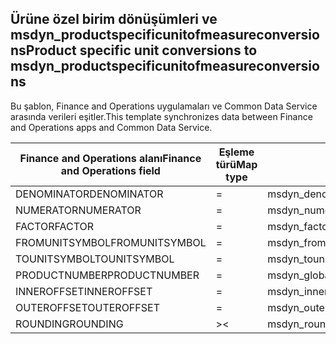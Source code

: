 ## <a name="product-specific-unit-conversions-to-msdyn_productspecificunitofmeasureconversions"></a><span data-ttu-id="affbe-101">Ürüne özel birim dönüşümleri ve msdyn_productspecificunitofmeasureconversions</span><span class="sxs-lookup"><span data-stu-id="affbe-101">Product specific unit conversions to msdyn_productspecificunitofmeasureconversions</span></span>

<span data-ttu-id="affbe-102">Bu şablon, Finance and Operations uygulamaları ve Common Data Service arasında verileri eşitler.</span><span class="sxs-lookup"><span data-stu-id="affbe-102">This template synchronizes data between Finance and Operations apps and Common Data Service.</span></span>

<span data-ttu-id="affbe-103">Finance and Operations alanı</span><span class="sxs-lookup"><span data-stu-id="affbe-103">Finance and Operations field</span></span> | <span data-ttu-id="affbe-104">Eşleme türü</span><span class="sxs-lookup"><span data-stu-id="affbe-104">Map type</span></span> | <span data-ttu-id="affbe-105">Diğer Dynamics 365 alanı</span><span class="sxs-lookup"><span data-stu-id="affbe-105">Other Dynamics 365 field</span></span> | <span data-ttu-id="affbe-106">Varsayılan değer</span><span class="sxs-lookup"><span data-stu-id="affbe-106">Default value</span></span>
---|---|---|---
<span data-ttu-id="affbe-107">DENOMINATOR</span><span class="sxs-lookup"><span data-stu-id="affbe-107">DENOMINATOR</span></span> | = | <span data-ttu-id="affbe-108">msdyn_denominator</span><span class="sxs-lookup"><span data-stu-id="affbe-108">msdyn_denominator</span></span> | 
<span data-ttu-id="affbe-109">NUMERATOR</span><span class="sxs-lookup"><span data-stu-id="affbe-109">NUMERATOR</span></span> | = | <span data-ttu-id="affbe-110">msdyn_numerator</span><span class="sxs-lookup"><span data-stu-id="affbe-110">msdyn_numerator</span></span> | 
<span data-ttu-id="affbe-111">FACTOR</span><span class="sxs-lookup"><span data-stu-id="affbe-111">FACTOR</span></span> | = | <span data-ttu-id="affbe-112">msdyn_factor</span><span class="sxs-lookup"><span data-stu-id="affbe-112">msdyn_factor</span></span> | 
<span data-ttu-id="affbe-113">FROMUNITSYMBOL</span><span class="sxs-lookup"><span data-stu-id="affbe-113">FROMUNITSYMBOL</span></span> | = | <span data-ttu-id="affbe-114">msdyn_fromunit.msdyn_symbol</span><span class="sxs-lookup"><span data-stu-id="affbe-114">msdyn_fromunit.msdyn_symbol</span></span> | 
<span data-ttu-id="affbe-115">TOUNITSYMBOL</span><span class="sxs-lookup"><span data-stu-id="affbe-115">TOUNITSYMBOL</span></span> | = | <span data-ttu-id="affbe-116">msdyn_tounit.msdyn_symbol</span><span class="sxs-lookup"><span data-stu-id="affbe-116">msdyn_tounit.msdyn_symbol</span></span> | 
<span data-ttu-id="affbe-117">PRODUCTNUMBER</span><span class="sxs-lookup"><span data-stu-id="affbe-117">PRODUCTNUMBER</span></span> | = | <span data-ttu-id="affbe-118">msdyn_globalproduct.msdyn_productnumber</span><span class="sxs-lookup"><span data-stu-id="affbe-118">msdyn_globalproduct.msdyn_productnumber</span></span> | 
<span data-ttu-id="affbe-119">INNEROFFSET</span><span class="sxs-lookup"><span data-stu-id="affbe-119">INNEROFFSET</span></span> | = | <span data-ttu-id="affbe-120">msdyn_inneroffset</span><span class="sxs-lookup"><span data-stu-id="affbe-120">msdyn_inneroffset</span></span> | 
<span data-ttu-id="affbe-121">OUTEROFFSET</span><span class="sxs-lookup"><span data-stu-id="affbe-121">OUTEROFFSET</span></span> | = | <span data-ttu-id="affbe-122">msdyn_outeroffset</span><span class="sxs-lookup"><span data-stu-id="affbe-122">msdyn_outeroffset</span></span> | 
<span data-ttu-id="affbe-123">ROUNDING</span><span class="sxs-lookup"><span data-stu-id="affbe-123">ROUNDING</span></span> | >< | <span data-ttu-id="affbe-124">msdyn_rounding</span><span class="sxs-lookup"><span data-stu-id="affbe-124">msdyn_rounding</span></span> | 
